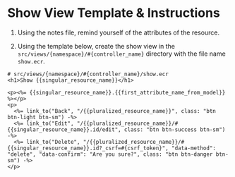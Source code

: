 # Show View Template & Instructions

1. Using the notes file, remind yourself of the attributes of the resource.

2. Using the template below, create the show view in the `src/views/{namespace}/#{controller_name}` directory with the file name `show.ecr`.


```crystal
# src/views/{namespace}/#{controller_name}/show.ecr
<h1>Show {{singular_resource_name}}</h1>

<p><%= {{singular_resource_name}}.{{first_attribute_name_from_model}} %></p>
<p>
  <%= link_to("Back", "/{{pluralized_resource_name}}", class: "btn btn-light btn-sm") -%>
  <%= link_to("Edit", "/{{pluralized_resource_name}}/#{{singular_resource_name}}.id/edit", class: "btn btn-success btn-sm") -%>
  <%= link_to("Delete", "/{{pluralized_resource_name}}/#{{singular_resource_name}}.id?_csrf=#{csrf_token}", "data-method": "delete", "data-confirm": "Are you sure?", class: "btn btn-danger btn-sm") -%>
</p>
```